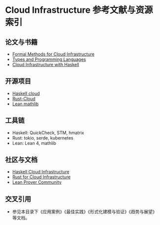 # Cloud Infrastructure 参考文献与资源索引

## 论文与书籍

- [Formal Methods for Cloud Infrastructure](https://arxiv.org/abs/2107.10121)
- [Types and Programming Languages](https://www.cis.upenn.edu/~bcpierce/tapl/)
- [Cloud Infrastructure with Haskell](https://hackage.haskell.org/package/cloud)

## 开源项目

- [Haskell cloud](https://hackage.haskell.org/package/cloud)
- [Rust-Cloud](https://github.com/rust-cloud)
- [Lean mathlib](https://github.com/leanprover-community/mathlib)

## 工具链

- Haskell: QuickCheck, STM, hmatrix
- Rust: tokio, serde, kubernetes
- Lean: Lean 4, mathlib

## 社区与文档

- [Haskell Cloud Infrastructure](https://wiki.haskell.org/Cloud_infrastructure)
- [Rust for Cloud Infrastructure](https://github.com/rust-cloud)
- [Lean Prover Community](https://leanprover-community.github.io/)

## 交叉引用

- 参见本目录下《应用案例》《最佳实践》《形式化建模与验证》《趋势与展望》等文档。
